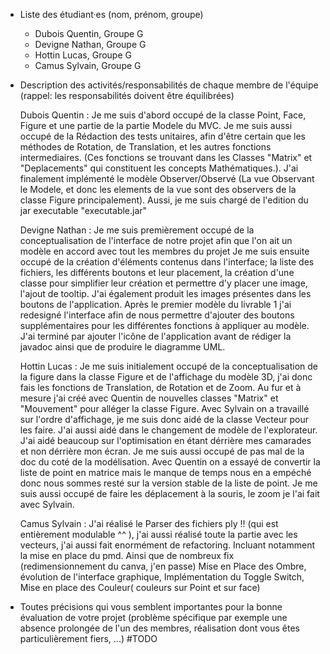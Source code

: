 - Liste des étudiant·es (nom, prénom, groupe)
    - Dubois Quentin, Groupe G
    - Devigne Nathan, Groupe G
    - Hottin Lucas, Groupe G
    - Camus Sylvain, Groupe G

- Description des activités/responsabilités de chaque membre de l'équipe (rappel: les responsabilités doivent être équilibrées)

    Dubois Quentin : 
        Je me suis d'abord occupé de la classe Point, Face, Figure et une partie de la partie Modele du MVC.
        Je me suis aussi occupé de la Rédaction des tests unitaires, afin d'être certain que les méthodes de Rotation, de Translation, et 
        les autres fonctions intermediaires. (Ces fonctions se trouvant dans les Classes "Matrix" et "Deplacements" qui constituent les
        concepts Mathématiques.).
        J'ai finalement implémenté le modèle Observer/Observé (La vue Observant le Modele, et donc les elements de la vue sont des 
        observers de la classe Figure principalement).
        Aussi, je me suis chargé de l'edition du jar executable "executable.jar"

    Devigne Nathan : 
        Je me suis premièrement occupé de la conceptualisation de l'interface de notre projet afin que l'on ait un modèle en accord avec tout les membres du projet
        Je me suis ensuite occupé de la création d'éléments contenus dans l'interface; la liste des fichiers, les différents boutons et leur placement,
        la création d'une classe pour simplifier leur création et permettre d'y placer une image, l'ajout de tooltip. J'ai également produit les images présentes dans les boutons de l'application.
        Après le premier modèle du livrable 1 j'ai redesigné l'interface afin de nous permettre d'ajouter des boutons supplémentaires pour les différentes fonctions à appliquer au modèle.
        J'ai terminé par ajouter l'icône de l'application avant de rédiger la javadoc ainsi que de produire le diagramme UML.
        
    Hottin Lucas : 
        Je me suis initialement occupé de la conceptualisation de la figure dans la classe Figure et de l'affichage du modèle 3D, j'ai donc fais les fonctions de Translation, de Rotation et de Zoom.
        Au fur et à mesure j'ai créé avec Quentin de nouvelles classes "Matrix" et "Mouvement" pour alléger la classe Figure.
        Avec Sylvain on a travaillé sur l'ordre d'affichage, je me suis donc aidé de la classe Vecteur pour les faire.
        J'ai aussi aidé dans le changement de modèle de l'explorateur.
        J'ai aidé beaucoup sur l'optimisation en étant dérrière mes camarades et non dérrière mon écran.
        Je me suis aussi occupé de pas mal de la doc du coté de la modélisation.
        Avec Quentin on a essayé de convertir la liste de point en matrice mais le manque de temps nous en a empéché donc nous sommes resté sur la version stable de la liste de point.
        Je me suis aussi occupé de faire les déplacement à la souris, le zoom je l'ai fait avec Sylvain.

    Camus Sylvain : 
        J'ai réalisé le Parser des fichiers ply !! (qui est entièrement modulable ^^ ), j'ai aussi réalisé toute la partie avec les vecteurs,
	j'ai aussi fait enormément de refactoring. Incluant notamment la mise en place du pmd. Ainsi que de nombreux fix (redimensionnement du canva, j'en passe)
	Mise en Place des Ombre, évolution de l'interface graphique, Implémentation du Toggle Switch, Mise en place des Couleur( couleurs sur Point et sur face)

- Toutes précisions qui vous semblent importantes pour la bonne évaluation de votre projet (problème spécifique par exemple une absence prolongée de l'un des membres, réalisation dont vous êtes particulièrement fiers, ...)
    #TODO